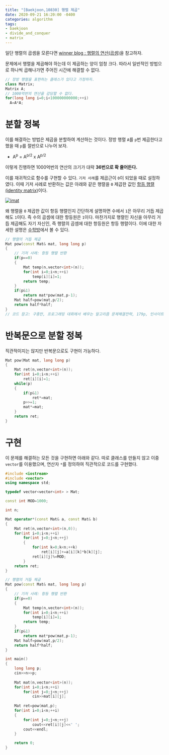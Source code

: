 ```yaml
---
title: "[Baekjoon,10830] 행렬 제곱"
date: 2020-09-21 16:20:00 -0400
categories: algorithm 
tags:
- baekjoon 
- divide_and_conquer
- matrix 
---
```


일단 행렬의 곱셈을 모른다면 [winner blog : 행렬의 연산(곱셈)](https://j1w2k3.tistory.com/575)을 참고하자.

문제에서 행렬을 제곱해야 하는데 이 제곱하는 양이 엄청 크다. 따라서 일반적인 방법으로 하나씩 곱해나가면 주어진 시간에 해결할 수 없다. 
```cpp
// 정방 행렬을 표현하는 클래스가 있다고 가정하자.
class Matrix;
Matrix A;
// 1000억번의 연산을 감당할 수 없다.
for(long long i=0;i<100000000000;++i)
  A=A*A;
```


# 분할 정복 
이를 해결하는 방법은 제곱을 분할하여 계산하는 것이다. 정방 행렬 `A`를 `p`번 제곱한다고 했을 때 `p`를 절반으로 나누어 보자.

- A<sup>p</sup> = A<sup>p/2</sup> x A<sup>p/2</sup> 

이렇게 진행하면 1000억번의 연산의 크기가 대략 **36번으로 확 줄어든다.** 

이를 재귀적으로 함수를 구현할 수 있다. `기저 사례`를 제곱근이 `0`이 되었을 때로 설정하였다. 
이때 기저 사례로 반환하는 값은 아래와 같은 행렬을 `0` 제곱한 값인 [항등 행렬(identity matrix)](https://ko.wikipedia.org/wiki/%EB%8B%A8%EC%9C%84%ED%96%89%EB%A0%AC)이다. 

[![imat](https://wikimedia.org/api/rest_v1/media/math/render/svg/04a8628d57a62e074e3439c5250a340815ab53aa)](https://ko.wikipedia.org/wiki/%EB%8B%A8%EC%9C%84%ED%96%89%EB%A0%AC)

왜 행렬을 `0` 제곱한 값이 항등 행렬인지 간단하게 설명하면 수에서 `1`은 아무리 거듭 제곱해도 `1`이다. 즉 수의 곱셈에 대한 항등원은 `1`이다. 
마찬가지로 행렬인 자신을 아무리 거듭 제곱해도 자기 자신인, 즉 행렬의 곱셈에 대한 항등원은 항등 행렬이다. 
이에 대한 자세한 설명은 [수학방](https://mathbang.net/565)에서 볼 수 있다. 
```cpp
// 행렬의 거듭 제곱
Mat pow(const Mat& mat, long long p)
{
    // 기저 사례: 항등 행렬 반환
    if(p==0)
    {
        Mat temp(n,vector<int>(n));
        for(int i=0;i<n;++i)
            temp[i][i]=1;
        return temp;
    }
    if(p&1)
        return mat*pow(mat,p-1);
    Mat half=pow(mat,p/2);
    return half*half;
}
// 코드 참고: 구종만, 프로그래밍 대회에서 배우는 알고리즘 문제해결전략, 179p, 인사이트 
```


# 반복문으로 분할 정복  
직관적이지는 않지만 반복문으로도 구현이 가능하다. 
```cpp
Mat pow(Mat mat, long long p)
{
    Mat ret(n,vector<int>(n));
    for(int i=0;i<n;++i)
        ret[i][i]=1;
    while(p)
    {
        if(p&1)
            ret*=mat;
        p>>=1;
        mat*=mat;
    }
    return ret;
}
```

# 구현 
이 문제를 해결하는 모든 것을 구현하면 아래와 같다. 따로 클래스를 만들지 않고 이중 `vector`를 이용했으며, 연산자 `*`를 정의하여 직관적으로 코드를 구현했다. 
```cpp
#include <iostream>
#include <vector>
using namespace std;

typedef vector<vector<int> > Mat;

const int MOD=1000;

int n;

Mat operator*(const Mat& a, const Mat& b)
{
    Mat ret(n,vector<int>(n,0));
    for(int i=0;i<n;++i)
        for(int j=0;j<n;++j)
        {
            for(int k=0;k<n;++k)
                ret[i][j]+=a[i][k]*b[k][j];
            ret[i][j]%=MOD;
        }
    return ret;
}

// 행렬의 거듭 제곱
Mat pow(const Mat& mat, long long p)
{
    // 기저 사례: 항등 행렬 반환
    if(p==0)
    {
        Mat temp(n,vector<int>(n));
        for(int i=0;i<n;++i)
            temp[i][i]=1;
        return temp;
    }
    if(p&1)
        return mat*pow(mat,p-1);
    Mat half=pow(mat,p/2);
    return half*half;
}

int main()
{
    long long p;
    cin>>n>>p;
    
    Mat mat(n,vector<int>(n));
    for(int i=0;i<n;++i)
        for(int j=0;j<n;++j)
            cin>>mat[i][j];
    
    Mat ret=pow(mat,p);
    for(int i=0;i<n;++i)
    {
        for(int j=0;j<n;++j)
            cout<<ret[i][j]<<' ';
        cout<<endl;
    }

    return 0;
}

```
